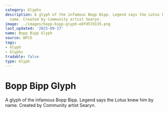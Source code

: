 ```yaml
---
category: Glyphs
description: A glyph of the infamous Bopp Bipp. Legend says the Lotus knew him by
  name. Created by Community artist Searyn.
image: ../images/bopp-bipp-glyph-e8fd57d135.png
last_updated: '2025-09-17'
name: Bopp Bipp Glyph
source: WFCD
tags:
- Glyph
- Glyphs
tradable: false
type: Glyph
---
```


# Bopp Bipp Glyph

A glyph of the infamous Bopp Bipp. Legend says the Lotus knew him by name. Created by Community artist Searyn.

